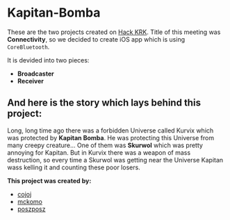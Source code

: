 Kapitan-Bomba
=============

These are the two projects created on [Hack KRK](http://hackkrk.com). Title of this meeting was **Connectivity**, so we decided to
create iOS app which is using `CoreBluetooth`.    

It is devided into two pieces:
* **Broadcaster**
* **Receiver**  
  
And here is the story which lays behind this project:
---
Long, long time ago there was a forbidden Universe called Kurvix which was protected by **Kapitan Bomba**. He was protecting this Universe from many creepy creature... One of them was **Skurwol** which was pretty annoying for Kapitan. But in Kurvix there was a weapon of mass destruction, so every time a Skurwol was getting near the Universe Kapitan wass kelling it and counting these poor losers.
  
  
**This project was created by:**
* [cojoj](https://github.com/cojoj)
* [mckomo](https://github.com/mckomo)
* [poszposz](https://github.com/poszposz)
